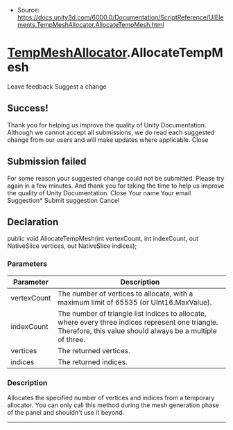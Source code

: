 * Source: https://docs.unity3d.com/6000.0/Documentation/ScriptReference/UIElements.TempMeshAllocator.AllocateTempMesh.html

#  [TempMeshAllocator](https://docs.unity3d.com/6000.0/Documentation/ScriptReference/UIElements.TempMeshAllocator.html).AllocateTempMesh
Leave feedback
Suggest a change
## Success!
Thank you for helping us improve the quality of Unity Documentation. Although we cannot accept all submissions, we do read each suggested change from our users and will make updates where applicable.
Close
## Submission failed
For some reason your suggested change could not be submitted. Please <a>try again</a> in a few minutes. And thank you for taking the time to help us improve the quality of Unity Documentation.
Close
Your name Your email Suggestion* Submit suggestion
Cancel
## Declaration
public void AllocateTempMesh(int vertexCount, int indexCount, out NativeSlice<Vertex> vertices, out NativeSlice<ushort> indices); 
### Parameters
Parameter | Description  
---|---  
vertexCount | The number of vertices to allocate, with a maximum limit of 65535 (or UInt16.MaxValue).  
indexCount | The number of triangle list indices to allocate, where every three indices represent one triangle. Therefore, this value should always be a multiple of three.  
vertices | The returned vertices.  
indices | The returned indices.  
### Description
Allocates the specified number of vertices and indices from a temporary allocator. 
You can only call this method during the mesh generation phase of the panel and shouldn't use it beyond. 
* * *
